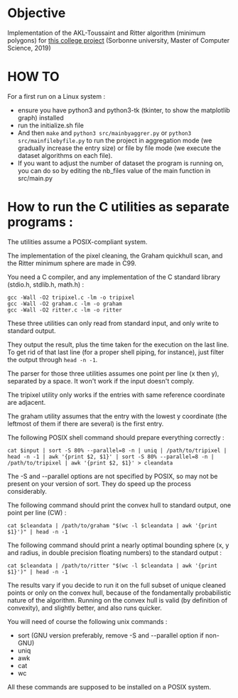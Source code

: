 # Objective

Implementation of the AKL-Toussaint and Ritter algorithm (minimum polygons) for [this college project](https://www-apr.lip6.fr/~buixuan/files/algav2019/projet_indiv2.pdf) (Sorbonne university, Master of Computer Science, 2019)

# HOW TO

For a first run on a Linux system : 
- ensure you have python3 and python3-tk (tkinter, to show the matplotlib graph) installed
- run the initialize.sh file
- And then `make` and `python3 src/mainbyaggrer.py` or `python3 src/mainfilebyfile.py` to run the project in aggregation mode (we gradually increase the entry size) or file by file mode (we execute the dataset algorithms on each file).
- If you want to adjust the number of dataset the program is running on, you can do so by editing the nb_files value of the main function in src/main.py

# How to run the C utilities as separate programs : 

The utilities assume a POSIX-compliant system.

The implementation of the pixel cleaning, the Graham quickhull scan, and the Ritter minimum sphere are made in C99.

You need a C compiler, and any implementation of the C standard library (stdio.h, stdlib.h, math.h) :

``` shell
gcc -Wall -O2 tripixel.c -lm -o tripixel
gcc -Wall -O2 graham.c -lm -o graham
gcc -Wall -O2 ritter.c -lm -o ritter
```

These three utilities can only read from standard input, and only write to standard output.

They output the result, plus the time taken for the execution on the last line. To get rid of that last line (for a proper shell piping, for instance), just filter the output through `head -n -1`.

The parser for those three utilities assumes  one point per line (x then y), separated by a space. It won't work if the input doesn't comply.

The tripixel utility only works if the entries with same reference coordinate are adjacent.

The graham utility assumes that the entry with the lowest y coordinate (the leftmost of them if there are several) is the first entry.

The following POSIX shell command should prepare everything correctly :

``` shell
cat $input | sort -S 80% --parallel=8 -n | uniq | /path/to/tripixel | head -n -1 | awk '{print $2, $1}' | sort -S 80% --parallel=8 -n | /path/to/tripixel | awk '{print $2, $1}' > cleandata
```

The -S and --parallel options are not specified by POSIX, so may not be present on your version of sort. They do speed up the process considerably.

The following command should print the convex hull to standard output, one point per line (CW) :

``` shell
cat $cleandata | /path/to/graham "$(wc -l $cleandata | awk '{print $1}')" | head -n -1
```

The following command should print a nearly optimal bounding sphere (x, y and radius, in double precision floating numbers) to the standard output :

``` shell
cat $cleandata | /path/to/ritter "$(wc -l $cleandata | awk '{print $1}')" | head -n -1
```

The results vary if you decide to run it on the full subset of unique cleaned points or only on the convex hull, because of the fondamentally probabilistic nature of the algorithm. Running on the convex hull is valid (by definition of convexity), and slightly better, and also runs quicker.

You will need of course the following unix commands :
- sort (GNU version preferably, remove -S and --parallel option if non-GNU)
- uniq
- awk
- cat
- wc

All these commands are supposed to be installed on a POSIX system.